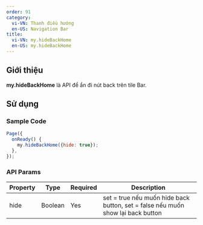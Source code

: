 ```yaml
---
order: 91
category:
  vi-VN: Thanh điều hướng
  en-US: Navigation Bar
title:
  vi-VN: my.hideBackHome 
  en-US: my.hideBackHome 
---
```


## Giới thiệu

**my.hideBackHome** là API để ẩn đi nút back trên tile Bar.

## Sử dụng

### Sample Code

```js
Page({
  onReady() {
    my.hideBackHome({hide: true});
  },
});
```

### API Params
| Property        | Type     | Required | Description                                                                                   |
| --------------- | -------- | ------------- | ---------------------------------------------------------------------------------------- |
| hide            | Boolean  |     Yes       | set = true nếu muốn hide back button, set = false nếu muốn show lại back button          |
